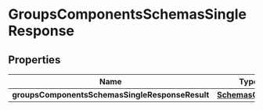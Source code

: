 # GroupsComponentsSchemasSingleResponse

## Properties
Name | Type | Description | Notes
------------ | ------------- | ------------- | -------------
**groupsComponentsSchemasSingleResponseResult** | [**SchemasGroups**](SchemasGroups.md) |  |  [optional]
